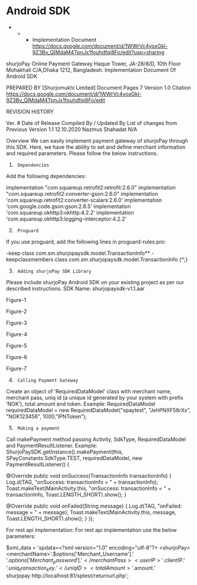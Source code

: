 # Android SDK
* * * Implementation Document
https://docs.google.com/document/d/1WWrVc4yoxGkl-9Z3Bv_QIMdaM4TpnJx1fouhdfqi8Fo/edit?usp=sharing


shurjoPay Online Payment Gateway
Haque Tower, JA-28/8/D, 10th Floor
Mohakhali C/A,Dhaka 1212, Bangladesh.
Implementation Document 
Of 
Android SDK

PREPARED BY
[Shurjomukhi Limited]
Document Pages
7
Version
 1.0
Citation
https://docs.google.com/document/d/1WWrVc4yoxGkl-9Z3Bv_QIMdaM4TpnJx1fouhdfqi8Fo/edit





REVISION HISTORY
 
Ver. #
Date of Release
Compiled By / Updated By
List of changes from Previous Version
1.1
12.10.2020
Nazmus Shahadat
N/A

 
Overview
We can easily implement payment gateway of shurjoPay through this SDK.
Here, we have the ability to set and define merchant information and required parameters. Please follow the below instructions.
 
1.      Dependencies
Add the following dependencies:

implementation "com.squareup.retrofit2:retrofit:2.6.0"
implementation "com.squareup.retrofit2:converter-gson:2.6.0"
implementation 'com.squareup.retrofit2:converter-scalars:2.6.0'
implementation 'com.google.code.gson:gson:2.8.5'
implementation 'com.squareup.okhttp3:okhttp:4.2.2'
implementation 'com.squareup.okhttp3:logging-interceptor:4.2.2'

2.      Proguard
If you use proguard, add the following lines in proguard-rules.pro:

-keep class com.sm.shurjopaysdk.model.TransactionInfo**
-keepclassmembers class com.sm.shurjopaysdk.model.TransactionInfo {*;}

3.      Adding shurjoPay SDK Library
Please include shurjoPay Android SDK on your existing project as per our described instructions.
SDK Name: shurjopaysdk-v1.1.aar

 
Figure-1
 
Figure-2
 
Figure-3
 
Figure-4
 
Figure-5
 
Figure-6
 
Figure-7
 
4.      Calling Payment Gateway
Create an object of 'RequiredDataModel' class with merchant name, merchant pass, uniq id (a unique id generated by your system with prefix ‘NOK’), total amount and token.
Example:
RequiredDataModel requiredDataModel = new RequiredDataModel("spaytest",  "JehPNXF58rXs", "NOK123456", 1000,”IPNToken”);

5.      Making a payment
Call makePayment method passing Activity, SdkType, RequiredDataModel and PaymentResultListener.
Example:
ShurjoPaySDK.getInstance().makePayment(this, SPayConstants.SdkType.TEST, requiredDataModel, new PaymentResultListener() {
 
@Override 
public void onSuccess(TransactionInfo transactionInfo) {
   Log.d(TAG, "onSuccess: transactionInfo = " + transactionInfo);
   Toast.makeText(MainActivity.this, "onSuccess: transactionInfo = " +
       transactionInfo, Toast.LENGTH_SHORT).show();
 }

 @Override
 public void onFailed(String message) {
   Log.d(TAG, "onFailed: message = " + message);
   Toast.makeText(MainActivity.this, message, Toast.LENGTH_SHORT).show();
 }
});

For rest api implementation:
For rest api implementation use the below parameters:

$xml_data = 'spdata=<?xml version="1.0" encoding="utf-8"?>
				<shurjoPay><merchantName>'.$options['Merchant_Username'].'</merchantName>
				<merchantPass>'.$options['Merchant_password'].'</merchantPass>
				<userIP>'.$clientIP.'</userIP>
				<uniqID>'.$uniq_transaction_key.'</uniqID>
				<totalAmount>'.$amount.'</totalAmount>				
				<paymentOption>shurjopay</paymentOption>
				<returnURL>http://localhost:81/sptest/returnurl.php</returnURL></shurjoPay>';


